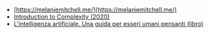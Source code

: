 - [https://melaniemitchell.me/](https://melaniemitchell.me/)
- [Introduction to Complexity (2020)](https://www.complexityexplorer.org/courses/104-introduction-to-complexity-2020/segments/9721?summary)
- [L'intelligenza artificiale. Una guida per esseri umani pensanti (libro)](https://www.amazon.it/Lintelligenza-artificiale-Melanie-Mitchell/dp/8806253301/ref=asc_df_8806253301/)
